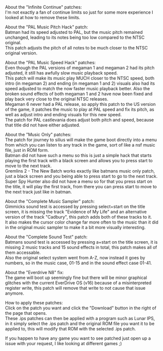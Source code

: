 About the "Infinite Continue" patches:  
I'm not exactly a fan of continue limits so just for some more experience I looked at how to remove these limits.    

About the "PAL Music Pitch Hack" patch:  
Batman had its speed adjusted to PAL, but the music pitch remained unchanged, leading to its notes being too low compared to the NTSC original.  
This patch adjusts the pitch of all notes to be much closer to the NTSC original version.    

About the "PAL Music Speed Hack" patches:  
Even though the PAL versions of megaman 1 and megaman 2 had its pitch adjusted, it still has awfully slow music playback speed.  
This patch will make its music play MUCH closer to the NTSC speed, both intro (in megaman 2) and ending (in megaman 1 and 2) visuals also had its speed adjusted to match the now faster music playback better. Also the broken sound effects of both megaman 1 and 2 have now been fixed and play back very close to the original NTSC releases.  
Megaman 6 never had a PAL release, so apply this patch to the US version of the game, it patches the music to play at PAL speed and fix its pitch, as well as adjust intro and ending visuals for this new speed.  
The patch for PAL castlevania does adjust both pitch and speed, because that title did not have either adjusted.    

About the "Music Only" patches:  
The patch for journey to silius will make the game boot directly into a menu from which you can listen to any track in the game, sort of like a nsf music file, just in ROM form.  
Batman did not have such a menu so this is just a simple hack that starts playing the first track with a black screen and allows you to press start to move to the next track.  
Gremlins 2 - The New Batch works exactly like batmans music only patch, just a black screen and you being able to press start to go to the next track.  
Super Spy Hunter also did not have a menu so for that you press start on the title, it will play the first track, from there you can press start to move to the next track just like in batman.  

About the "Complete Music Sampler" patch:  
Gimmicks sound test is accessed by pressing select+start on the title screen, it is missing the track "Evidence of My Life" and an alternative version of the track "Cadbury", this patch adds both of these tracks to it.  
It also makes the cursor color change far more often to the music than it did in the original music sampler to make it a bit more visually interesting.    

About the "Complete Sound Test" patch:  
Batmans sound test is accessed by pressing a+start on the title screen, it is missing 2 music tracks and 15 sound effects in total, this patch makes all of them accessable.  
Also the original select system went from A-Z, now instead it goes by numbers, so in the music case, 01-15 and in the sound effect case 01-41.    

About the "Everdrive N8" fix:  
The game will boot up seemingly fine but there will be minor graphical glitches with the current EverDrive OS (v16) because of a misinterpreted register write, this patch will remove that write to not cause that issue anymore.    

How to apply these patches:  
Click on the patch you want and click the "Download" button in the right of the page that opens.  
These .ips patches can then be applied with a program such as Lunar IPS, in it simply select the .ips patch and the original ROM file you want it to be applied to, this will modify that ROM with the selected .ips patch.    

If you happen to have any game you want to see patched just open up a issue with your request, I like looking at different games ;)
